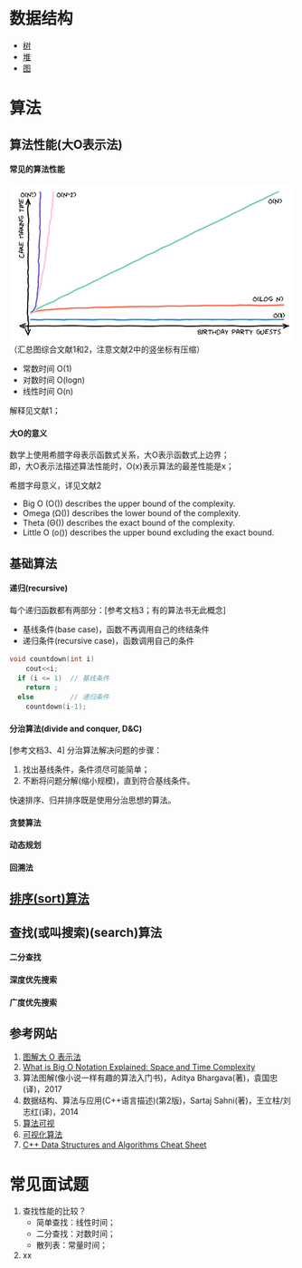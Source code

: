
# 数据结构

- [树](trees.md)
- [堆](heap.md)
- [图](graph.md)

# 算法
## 算法性能(大O表示法)
#### 常见的算法性能
![perf](../images/algo_perf.png)
（汇总图综合文献1和2，注意文献2中的竖坐标有压缩）

- 常数时间 O(1)
- 对数时间 O(logn)
- 线性时间 O(n)

解释见文献1；
#### 大O的意义
数学上使用希腊字母表示函数式关系，大O表示函数式上边界；  
即，大O表示法描述算法性能时，O(x)表示算法的最差性能是x；

希腊字母意义，详见文献2
- Big O (O()) describes the upper bound of the complexity.
- Omega (Ω()) describes the lower bound of the complexity.
- Theta (Θ()) describes the exact bound of the complexity.
- Little O (o()) describes the upper bound excluding the exact bound.

## 基础算法

#### 递归(recursive)
每个递归函数都有两部分：[参考文档3；有的算法书无此概念]
- 基线条件(base case)，函数不再调用自己的终结条件
- 递归条件(recursive case)，函数调用自己的条件

``` c++
void countdown(int i)
    cout<<i;
  if (i <= 1)  // 基线条件
    return ; 
  else         // 递归条件
    countdown(i-1);
```

#### 分治算法(divide and conquer, D&C)
[参考文档3、4]
分治算法解决问题的步骤：
1. 找出基线条件，条件须尽可能简单；
2. 不断将问题分解(缩小规模)，直到符合基线条件。


快速排序、归并排序既是使用分治思想的算法。

#### 贪婪算法

#### 动态规划

#### 回溯法

## [排序(sort)算法](sort.md)

## 查找(或叫搜索)(search)算法
#### 二分查找

#### 深度优先搜索

#### 广度优先搜索

## 参考网站
1. [图解大 O 表示法](https://chinese.freecodecamp.org/news/big-o-notation/)
2. [What is Big O Notation Explained: Space and Time Complexity](https://www.freecodecamp.org/news/big-o-notation-why-it-matters-and-why-it-doesnt-1674cfa8a23c/)
3. 算法图解(像小说一样有趣的算法入门书)，Aditya Bhargava(著)，袁国忠(译)，2017
4. 数据结构、算法与应用(C++语言描述)(第2版)，Sartaj Sahni(著)，王立柱/刘志红(译)，2014
5. [算法可视](https://algorithm-visualizer.org)
6. [可视化算法](https://visualgo.net/en)
7. [C++ Data Structures and Algorithms Cheat Sheet](https://github.com/gibsjose/cpp-cheat-sheet/blob/master/Data%20Structures%20and%20Algorithms.md)


# 常见面试题
1. 查找性能的比较？ 
   - 简单查找：线性时间；
   - 二分查找：对数时间；
   - 散列表：常量时间；
2. xx
